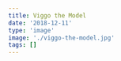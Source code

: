 ```yaml
---
title: Viggo the Model
date: '2018-12-11'
type: 'image'
image: './viggo-the-model.jpg'
tags: []
---
```

